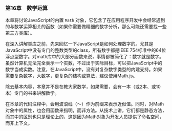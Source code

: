 ### 第16章　数学运算

本章将讨论JavaScript的内置 `Math` 对象，它包含了在应用程序开发中会经常遇到的与数学运算相关的函数（如果你需要做精细的数字分析，那么可能还需要找一些第三方类库）。

在深入讲解类库之前，先来回忆一下JavaScript是如何处理数字的。尤其是JavaScript中没有专门的整数类型的class，所有数字都是IEEE 754标准中的64位浮点型数字。对math库中的大部分函数来说，事情都被简化了：数字就是数字。虽然计算机无法完全表示一个实数，不过出于实际目标，可以把JavaScript中的数字当成实数。注意，在JavaScript中，没有对复杂数字类型的内建支持。如果需要复杂数字，大数字，更复杂的结构或算法，建议使用Math.js。

除去基本内容，本章并不是在教大家数学，如果需要，会有一本（或2本、或10本）专门的书来讲解数学。

在本章的代码注释中，会用波浪线（～）作为前缀来表示近似值。同时，对Math对象中的属性，也会用函数来指明，而非方法。从技术上讲，它们都是静态方法，而其中的区别也只是理论上的，这是因为Math对象为开发人员提供了命名空间，而非上下文。

